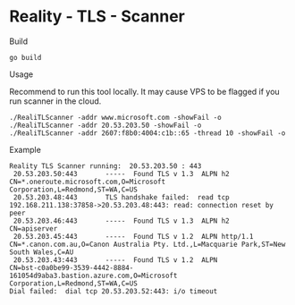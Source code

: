 # Reality - TLS - Scanner

Build
```
go build
```

Usage

Recommend to run this tool locally. It may cause VPS to be flagged if you run scanner in the cloud.
```
./RealiTLScanner -addr www.microsoft.com -showFail -o
./RealiTLScanner -addr 20.53.203.50 -showFail -o
./RealiTLScanner -addr 2607:f8b0:4004:c1b::65 -thread 10 -showFail -o
```

Example
```
Reality TLS Scanner running:  20.53.203.50 : 443
 20.53.203.50:443       -----  Found TLS v 1.3  ALPN h2          CN=*.oneroute.microsoft.com,O=Microsoft Corporation,L=Redmond,ST=WA,C=US
 20.53.203.48:443       TLS handshake failed:  read tcp 192.168.211.138:37858->20.53.203.48:443: read: connection reset by peer
 20.53.203.46:443       -----  Found TLS v 1.3  ALPN h2          CN=apiserver
 20.53.203.45:443       -----  Found TLS v 1.2  ALPN http/1.1    CN=*.canon.com.au,O=Canon Australia Pty. Ltd.,L=Macquarie Park,ST=New South Wales,C=AU
 20.53.203.43:443       -----  Found TLS v 1.2  ALPN             CN=bst-c0a0be99-3539-4442-8884-161054d9aba3.bastion.azure.com,O=Microsoft Corporation,L=Redmond,ST=WA,C=US
Dial failed:  dial tcp 20.53.203.52:443: i/o timeout
```
